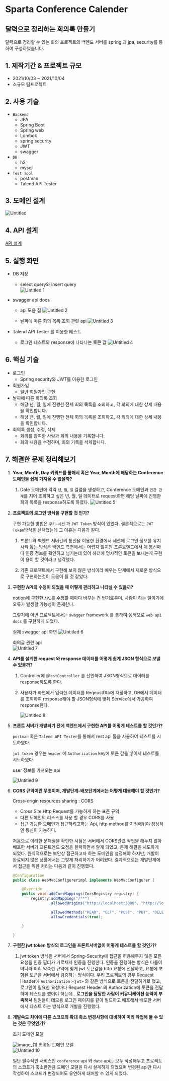 # Sparta Conference Calender

## 달력으로 정리하는 회의록 만들기

달력으로 정리할 수 있는 회의 프로젝트의 백엔드 서버를 spring 과 jpa, security를 통하여 구성하였습니다.

## 1. 제작기간 & 프로젝트 규모

- 2021/10/03 ~ 2021/10/04
- 소규모 팀프로젝트

## 2. 사용 기술

- `Backend`
    - JPA
    - Spring Boot
    - Spring web
    - Lombok
    - spring security
    - JWT
    - swagger
- `DB`
    - h2
    - mysql
- `Test Tool`
    - postman
    - Talend API Tester

## 3. 도메인 설계

![Untitled](https://user-images.githubusercontent.com/23234577/137581281-6dab3741-c231-4fa4-af3c-ea858cbcb046.png)


## 4. API 설계

[API 설계](https://www.notion.so/bbd17c426a6642fb872a10412330c622)

## 5. 실행 화면

- DB 저장
    - select query와 insert query<br>
    ![Untitled 1](https://user-images.githubusercontent.com/23234577/137581333-b662ebfc-ce12-47dc-9136-ff76b3b1091f.png)
- swagger api docs
    - api 모음 집
    ![Untitled 2](https://user-images.githubusercontent.com/23234577/137581454-8d625dbc-a858-458a-b262-2003d4d47eab.png)
    
    - 날짜에 따른 회의 목록 조회 관련 api
    ![Untitled 3](https://user-images.githubusercontent.com/23234577/137581484-4f5ca31d-19ad-4f92-bdf2-2a6bba647a56.png)
    
- Talend API Tester 를 이용한 테스트
    - 로그인 테스트와 response에 나타나는 토큰 값
    ![Untitled 4](https://user-images.githubusercontent.com/23234577/137581496-ce396f25-4e57-433c-89cf-355668b84080.png)
    

## 6. 핵심 기술

- 로그인
    - Spring security와 JWT를 이용한 로그인
- 회원가입
    - 일반 회원가입 구현
- 날짜에 따른 회의록 조회
    - 해당 년, 월, 일에 진행한 전체 회의 목록을 조회하고, 각 회의에 대한 상세 내용을 확인합니다.
    - 해당 년, 월, 일에 진행한 전체 회의 목록을 조회하고, 각 회의에 대한 상세 내용을 확인합니다.
- 회의록 생성, 수정, 삭제
    - 회의를 참여한 사람과 회의 내용을 기록합니다.
    - 회의 내용을 수정하며, 회의 기록을 삭제합니다.

## 7. 해결한 문제 정리해보기

1. **Year, Month, Day 키워드를 통해서 혹은 Year, Month에 해당하는 Conference도메인을 쉽게 가져올 수 없을까?**
    1. Date 도메인에 각각 `년`, `월`, `일` 컬럼을 생성하고, Conference 도메인과 `연관 관계`를 지어 조회하고 싶은 년, 월, 일 데이터로 request하면 해당 날짜에 진행한 회의 목록을 response하도록 하였다. 
    ![Untitled 5](https://user-images.githubusercontent.com/23234577/137581528-f8992b1b-ffa0-4c51-952d-802290d13289.png)    
    
2. **프로젝트의 로그인 방식을 구현할 것 인가?**
    
    구현 가능한 방법은  `쿠키-세션` 과 `JWT Token` 방식이 있었다. 결론적으로는 `JWT Token`방식을 선택했는데 그 이유는 다음과 같다.
    
    1. 프론트와 백엔드 서버간의 통신을 이용한 환경에서 세션에 로그인 정보를 유지시켜 놓는 방식은 백엔드 측면에서는 어렵지 않지만 프론트엔드에서 매 통신마다 인증 정보를 확인하고 넘기는데 있어 헤더에 명시적인 토큰을 보내는게 구현이 용이 할 것이라고 생각했다. 
    
    2. 기존 프로젝트에서 구현해 보지 않은 방식이라 배우는 단계에서 새로운 방식으로 구현하는것이 도움이 될 것 같았다.
    
3. **구현한 API의 수정이 되었을 때 어떻게 관리하고 나타낼 수 있을까?**
    
    notion에 구현한 `API`를 수정할 때마다 바꾸는 건 번거로우며, 사람이 하는 일이기에 오류가 발생할 가능성이 존재한다.
    
    그렇기에 이번 프로젝트에서는 `swagger` framework 를 통하여 동적으로 `web api docs` 를 구현하게 되었다.
    
    실제 swagger api 화면
    ![Untitled 6](https://user-images.githubusercontent.com/23234577/137581536-c1dff430-936e-400a-ba9a-bd87b1e883fa.png)
    
    
    회의글 관련 api<br>
    ![Untitled 7](https://user-images.githubusercontent.com/23234577/137581542-12fb1b40-f762-415e-835d-3c83ce5fd6e1.png)
    
    
4. **API를 설계한 request 와 response 데이터를 어떻게 쉽게 JSON 형식으로 보낼 수 있을까?**
    1. Controller에 `@RestController` 를 선언하여 JSON형식으로 데이터를 response하도록 한다.
    2. 사용자가 화면에서 입력한 데이터를 ReqeustDto에 저장하고, DB에서 데이터를 조회하여 response해야 할 JSON형식에 맞춰 Service에서 가공하여 response한다. 
        
        ![Untitled 8](https://user-images.githubusercontent.com/23234577/137581560-378f28c9-7086-4f08-9cbf-ef97fa5936a0.png)
        
    
5. **프론트 서버가 개발되기 전에 백엔드에서 구현한 API를 어떻게 테스트를 할 것인가?**
    
    `postman` 혹은 `Talend API Tester`를 통해서 rest api 툴을 사용하여 테스트를 시도하였다.
    
    `jwt token` 경우는 `header` 에 `Authorization` key에 토큰 값을 넣어서 테스트를 시도하였다.
    
    user 정보를 가져오는 api
    
    ![Untitled 9](https://user-images.githubusercontent.com/23234577/137581565-c79f7ae2-97ce-46cb-831d-0ce532fb51c4.png)
    
6. **CORS 규약이란 무엇이며, 개발단계-배포단계에서는 어떻게 대응해야 할 것인가?**
    
    Cross-origin resources sharing : CORS
    * Cross Site Http Request를 가능하게 하는 표준 규약
    * 다른 도메인의 리소스를 사용 할 경우 CORS를 사용
    * 접근 가능한 도메인과 접근하려고하는 Api, http method를 지정해둬야 정상적인 통신이 가능하다.
    
    처음으로 이러한 문제점을 확인한 시점은 서버에서 CORS관련 작업을 해두지 않아 배포한 서버가 프론트엔드 요청을 블락하면서 알게 되었고, 문제 해결을 시도하게 되었다. 원칙적으로는 보안상 접근하고자 하는 도메인을 설정해야 하지만, 개발이 완료되지 않은 상황에서는 그렇게 처리하기가 어려웠다. 결과적으로는 개발단계에서 접근을 위한 처리는 다음과 같이 진행했다.
    
    ```java
    @Configuration
    public class WebMvcConfigurerimpl implements WebMvcConfigurer {
    
        @Override
        public void addCorsMappings(CorsRegistry registry) {
            registry.addMapping("/**")
                    .allowedOrigins("http://localhost:3000", "http://localhost:8080")
    
                    .allowedMethods("HEAD", "GET", "POST", "PUT", "DELETE", "PATCH")
                    .allowCredentials(true);
    
        }
    
    }
    ```
    
7. **구현한 jwt token 방식의 로그인을 프론트서버없이 어떻게 테스트를 할 것인가?**
    1. jwt token 방식은 서버에서 Spring-Security에 접근을 허용해두지 않은 모든 요청을 인증 필터가 가로채서 인증을 진행한다. 인증을 진행하는 방식은 다름이 아니라 미리 약속한 규약에 맞게 jwt 토큰값을 http 요청에 전달하고, 요청에 포함된 토큰을 서버에서 검증하는 방식이다. 우리 프로젝트의 경우 Request Header에 `Authorization:<jwt>` 와 같은 방식으로 토큰을 전달하기로 했고, 로그인이 필요한 요청마다 Request Header 의 Authorization에 토큰을 전달하며 테스트를 했어야 하는데.. **로그인을 담당한 사람이 커뮤니케이션 능력이 부족해서** 팀원들이 데모용 로그인 페이지를 같이 빌드하고 배포해서 배포한 서버에서 테스트 하는 방식으로 개발을 진행했다.
    
8. **개발속도 차이에 따른 스코프의 확대 축소 변경사항에 대비하여 미리 작업해 둘 수 있는 것은 무엇인가?**
    
    초기 도메인 모델
    
    ![image_(1)](https://user-images.githubusercontent.com/23234577/137581581-2316e2c2-49f1-4753-aeed-9213434def92.png)
     변경된 도메인 모델<br>
    ![Untitled 10](https://user-images.githubusercontent.com/23234577/137581572-eb7d7898-9d26-412c-ab03-d8d1c39f1814.png)
   
   
    일단 필수적인 서비스인 `conference` api 와 `date` api는 모두 작성해두고 프로젝트의 스코프가 축소한만큼 도메인 모델을 다시 설계하게 되었으며 변경된 api만 다시 작성하여 스코프가 변경되어도 유연하게 대처할 수 있게 되었다.
